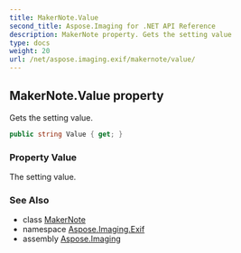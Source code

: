```yaml
---
title: MakerNote.Value
second_title: Aspose.Imaging for .NET API Reference
description: MakerNote property. Gets the setting value
type: docs
weight: 20
url: /net/aspose.imaging.exif/makernote/value/
---
```

## MakerNote.Value property

Gets the setting value.

```csharp
public string Value { get; }
```

### Property Value

The setting value.

### See Also

* class [MakerNote](../)
* namespace [Aspose.Imaging.Exif](../../makernote/)
* assembly [Aspose.Imaging](../../../)


